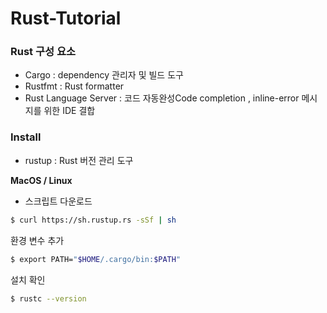 # Rust-Tutorial

### Rust 구성 요소
- Cargo : dependency 관리자 및 빌드 도구
- Rustfmt : Rust formatter
- Rust Language Server : 코드 자동완성Code completion , inline-error
  메시지를 위한 IDE 결합

### Install
- rustup : Rust 버전 관리 도구

**MacOS / Linux**
- 스크립트 다운로드
```bash
$ curl https://sh.rustup.rs -sSf | sh
```

환경 변수 추가
```bash
$ export PATH="$HOME/.cargo/bin:$PATH"
```

설치 확인
```bash
$ rustc --version
```